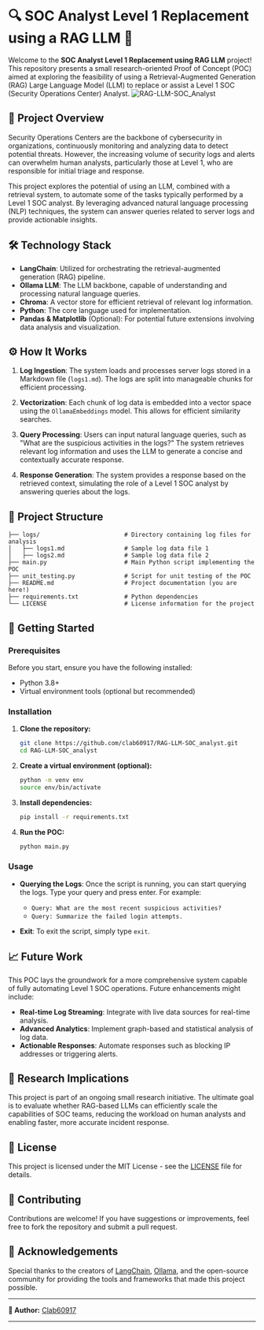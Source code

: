 # 🔍 SOC Analyst Level 1 Replacement using a RAG LLM 🚀

Welcome to the **SOC Analyst Level 1 Replacement using RAG LLM** project! This repository presents a small research-oriented Proof of Concept (POC) aimed at exploring the feasibility of using a Retrieval-Augmented Generation (RAG) Large Language Model (LLM) to replace or assist a Level 1 SOC (Security Operations Center) Analyst.
![RAG-LLM-SOC_Analyst](https://github.com/user-attachments/assets/71afd1d8-ce51-49ab-8b40-573b07c09161)

## 📜 Project Overview

Security Operations Centers are the backbone of cybersecurity in organizations, continuously monitoring and analyzing data to detect potential threats. However, the increasing volume of security logs and alerts can overwhelm human analysts, particularly those at Level 1, who are responsible for initial triage and response.

This project explores the potential of using an LLM, combined with a retrieval system, to automate some of the tasks typically performed by a Level 1 SOC analyst. By leveraging advanced natural language processing (NLP) techniques, the system can answer queries related to server logs and provide actionable insights.

## 🛠️ Technology Stack

- **LangChain**: Utilized for orchestrating the retrieval-augmented generation (RAG) pipeline.
- **Ollama LLM**: The LLM backbone, capable of understanding and processing natural language queries.
- **Chroma**: A vector store for efficient retrieval of relevant log information.
- **Python**: The core language used for implementation.
- **Pandas & Matplotlib** (Optional): For potential future extensions involving data analysis and visualization.

## ⚙️ How It Works

1. **Log Ingestion**: The system loads and processes server logs stored in a Markdown file (`logs1.md`). The logs are split into manageable chunks for efficient processing.

2. **Vectorization**: Each chunk of log data is embedded into a vector space using the `OllamaEmbeddings` model. This allows for efficient similarity searches.

3. **Query Processing**: Users can input natural language queries, such as "What are the suspicious activities in the logs?" The system retrieves relevant log information and uses the LLM to generate a concise and contextually accurate response.

4. **Response Generation**: The system provides a response based on the retrieved context, simulating the role of a Level 1 SOC analyst by answering queries about the logs.

## 📂 Project Structure

```
├── logs/                        # Directory containing log files for analysis
│   ├── logs1.md                 # Sample log data file 1
│   ├── logs2.md                 # Sample log data file 2
├── main.py                      # Main Python script implementing the POC
├── unit_testing.py              # Script for unit testing of the POC
├── README.md                    # Project documentation (you are here!)
├── requirements.txt             # Python dependencies
└── LICENSE                      # License information for the project

```

## 🚀 Getting Started

### Prerequisites

Before you start, ensure you have the following installed:

- Python 3.8+
- Virtual environment tools (optional but recommended)

### Installation

1. **Clone the repository:**

   ```bash
   git clone https://github.com/clab60917/RAG-LLM-SOC_analyst.git
   cd RAG-LLM-SOC_analyst
   ```

2. **Create a virtual environment (optional):**

   ```bash
   python -m venv env
   source env/bin/activate  
   ```

3. **Install dependencies:**

   ```bash
   pip install -r requirements.txt
   ```

4. **Run the POC:**

   ```bash
   python main.py
   ```

### Usage

- **Querying the Logs**: Once the script is running, you can start querying the logs. Type your query and press enter. For example:
  - `Query: What are the most recent suspicious activities?`
  - `Query: Summarize the failed login attempts.`

- **Exit**: To exit the script, simply type `exit`.

## 📈 Future Work

This POC lays the groundwork for a more comprehensive system capable of fully automating Level 1 SOC operations. Future enhancements might include:

- **Real-time Log Streaming**: Integrate with live data sources for real-time analysis.
- **Advanced Analytics**: Implement graph-based and statistical analysis of log data.
- **Actionable Responses**: Automate responses such as blocking IP addresses or triggering alerts.

## 🧠 Research Implications

This project is part of an ongoing small research initiative. The ultimate goal is to evaluate whether RAG-based LLMs can efficiently scale the capabilities of SOC teams, reducing the workload on human analysts and enabling faster, more accurate incident response.

## 📜 License

This project is licensed under the MIT License - see the [LICENSE](LICENSE) file for details.

## 🤝 Contributing

Contributions are welcome! If you have suggestions or improvements, feel free to fork the repository and submit a pull request.

## 🙏 Acknowledgements

Special thanks to the creators of [LangChain](https://github.com/hwchase17/langchain), [Ollama](https://www.ollama.ai/), and the open-source community for providing the tools and frameworks that made this project possible.

---

**👤 Author:** [Clab60917](https://github.com/clab60917)  

---
